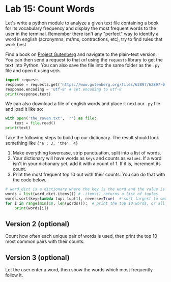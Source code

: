 

# Lab 15: Count Words

Let's write a python module to analyze a given text file containing a book for its vocabulary frequency and display the most frequent words to the user in the terminal. Remember there isn't any "perfect" way to identify a word in english (acronymns, mr/ms, contractions, etc), try to find rules that work best.

Find a book on [Project Gutenberg](http://www.gutenberg.org) and navigate to the plain-text version. You can then send a request to that *url* using the `requests` library to get the text into Python. You can also save the file into the same folder as the `.py` file and open it using `with`.

```python
import requests
response = requests.get('https://www.gutenberg.org/files/62897/62897-0.txt')
response.encoding = 'utf-8' # set encoding to utf-8
print(response.text)
```

We can also download a file of english words and place it next our `.py` file and load it like so:

```python
with open('the_raven.txt', 'r') as file:
    text = file.read()
print(text)
```

Take the following steps to build up our dictionary. The result should look something like `{'a': 3, 'the': 4}`

1. Make everything lowercase,  strip punctuation, split into a list of words.
2. Your dictionary will have words as `keys` and counts as `values`. If a word isn't in your dictionary yet, add it with a count of 1. If it is, increment its count.
3. Print the most frequent top 10 out with their counts. You can do that with the code below.


```python
# word_dict is a dictionary where the key is the word and the value is the count
words = list(word_dict.items()) # .items() returns a list of tuples
words.sort(key=lambda tup: tup[1], reverse=True)  # sort largest to smallest, based on count
for i in range(min(10, len(words))):  # print the top 10 words, or all of them, whichever is smaller
    print(words[i])
```

## Version 2 (optional)

Count how often each unique pair of words is used, then print the top 10 most common pairs with their counts.

## Version 3 (optional)

Let the user enter a word, then show the words which most frequently follow it.
